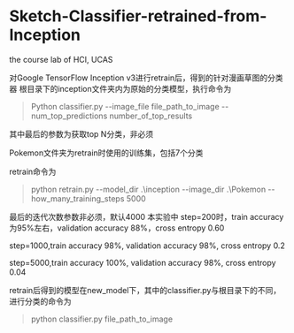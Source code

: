# Sketch-Classifier-retrained-from-Inception
the course lab of HCI, UCAS

对Google TensorFlow Inception v3进行retrain后，得到的针对漫画草图的分类器
根目录下的inception文件夹内为原始的分类模型，执行命令为
>Python classifier.py --image_file file_path_to_image --num_top_predictions number_of_top_results

其中最后的参数为获取top N分类，非必须

Pokemon文件夹为retrain时使用的训练集，包括7个分类

retrain命令为
>python retrain.py --model_dir .\inception --image_dir .\Pokemon --how_many_training_steps 5000

最后的迭代次数参数非必须，默认4000
本实验中
step=200时，train accuracy为95%左右，validation accuracy 88%，cross entropy 0.60

step=1000,train accuracy 98%, validation accuracy 98%, cross entropy 0.2

step=5000,train accuracy 100%, validation accuracy 98%, cross entropy 0.04

retrain后得到的模型在new_model下，其中的classifier.py与根目录下的不同，进行分类的命令为
>python classifier.py file_path_to_image

